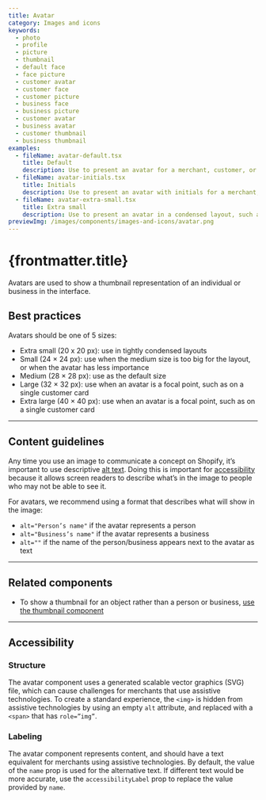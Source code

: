 ```yaml
---
title: Avatar
category: Images and icons
keywords:
  - photo
  - profile
  - picture
  - thumbnail
  - default face
  - face picture
  - customer avatar
  - customer face
  - customer picture
  - business face
  - business picture
  - customer avatar
  - business avatar
  - customer thumbnail
  - business thumbnail
examples:
  - fileName: avatar-default.tsx
    title: Default
    description: Use to present an avatar for a merchant, customer, or business.
  - fileName: avatar-initials.tsx
    title: Initials
    description: Use to present an avatar with initials for a merchant, customer, or business.
  - fileName: avatar-extra-small.tsx
    title: Extra small
    description: Use to present an avatar in a condensed layout, such as a data table cell or an action list item.
previewImg: /images/components/images-and-icons/avatar.png
---
```


# {frontmatter.title}

<Lede>

Avatars are used to show a thumbnail representation of an individual or business in the interface.

</Lede>

<Examples />

<Props componentName={frontmatter.title} />

## Best practices

Avatars should be one of 5 sizes:

- Extra small (20 x 20 px): use in tightly condensed layouts
- Small (24 × 24 px): use when the medium size is too big for the layout, or when the avatar has less importance
- Medium (28 × 28 px): use as the default size
- Large (32 × 32 px): use when an avatar is a focal point, such as on a single customer card
- Extra large (40 × 40 px): use when an avatar is a focal point, such as on a single customer card

---

## Content guidelines

Any time you use an image to communicate a concept on Shopify, it’s important to use descriptive [alt text](https://polaris.shopify.com/content/alternative-text). Doing this is important for [accessibility](https://polaris.shopify.com/foundations/accessibility) because it allows screen readers to describe what’s in the image to people who may not be able to see it.

For avatars, we recommend using a format that describes what will show in the image:

- `alt="Person’s name"` if the avatar represents a person
- `alt="Business’s name"` if the avatar represents a business
- `alt=""` if the name of the person/business appears next to the avatar as text

---

## Related components

- To show a thumbnail for an object rather than a person or business, [use the thumbnail component](https://polaris.shopify.com/components/thumbnail)

---

## Accessibility

### Structure

The avatar component uses a generated scalable vector graphics (SVG) file, which can cause challenges for merchants that use assistive technologies. To create a standard experience, the `<img>` is hidden from assistive technologies by using an empty `alt` attribute, and replaced with a `<span>` that has `role=”img”`.

### Labeling

The avatar component represents content, and should have a text equivalent for merchants using assistive technologies. By default, the value of the `name` prop is used for the alternative text. If different text would be more accurate, use the `accessibilityLabel` prop to replace the value provided by `name`.
